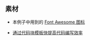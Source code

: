 ## 素材

- 本例子中用到的 [Font Awesome 图标](./src/utils/Icons.md)

- [通过代码块模板快提高代码编写效率](./src/utils/KeyBoards.md)